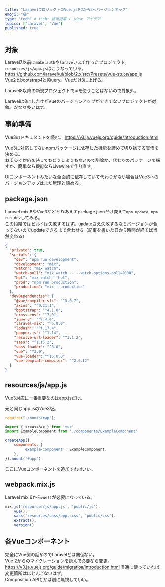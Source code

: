 ```yaml
---
title: "LaravelプロジェクトのVue.jsを2から3へバージョンアップ"
emoji: "😷"
type: "tech" # tech: 技術記事 / idea: アイデア
topics: ["Laravel", "Vue"]
published: true
---
```


## 対象
Laravel7以前に`make:auth`や`laravel/ui`で作ったプロジェクト。  
`resources/js/app.js`はこうなっている。  
https://github.com/laravel/ui/blob/2.x/src/Presets/vue-stubs/app.js  
Vue2とbootstrap4とjQuery。Vueだけ3に上げる。

Laravel8以降の新規プロジェクトでuiを使うことはないので対象外。

Laravelは8にしたけどVueのバージョンアップができてないプロジェクトが対象。かなり多いはず。

## 事前準備
Vue3のドキュメントを読む。
https://v3.ja.vuejs.org/guide/introduction.html

Vue3に対応してないnpmパッケージに依存した機能を諦めて切り捨てる覚悟を決める。  
おそらく対応を待ってもどうしようもないので削除か、代わりのパッケージを探すか、簡単なら機能ならLivewireで作り直す。

UIコンポーネントみたいな全面的に依存していて代わりがない場合はVue3へのバージョンアップはまだ無理と諦める。

## package.json
Laravel mix 6やVue3などとりあえずpackage.jsonだけ変えて`npm update`, `npm run dev`してみる。  
この段階ではビルドは失敗するはず。updateさえ失敗するならバージョンが合ってないのでupdateできるまで合わせる（記事を書いた日から時間が経てば当然変わる）

```json
{
  "private": true,
  "scripts": {
    "dev": "npm run development",
    "development": "mix",
    "watch": "mix watch",
    "watch-poll": "mix watch -- --watch-options-poll=1000",
    "hot": "mix watch --hot",
    "prod": "npm run production",
    "production": "mix --production"
  },
  "devDependencies": {
    "@vue/compiler-sfc": "^3.0.7",
    "axios": "^0.21.1",
    "bootstrap": "^4.1.0",
    "cross-env": "^7.0",
    "jquery": "^3.4.0",
    "laravel-mix": "^6.0.0",
    "lodash": "^4.17.4",
    "popper.js": "^1.14",
    "resolve-url-loader": "^3.1.2",
    "sass": "^1.15.2",
    "sass-loader": "^8.0",
    "vue": "^3.0",
    "vue-loader": "^16.0.0",
    "vue-template-compiler": "^2.6.12"
  }
}
```

## resources/js/app.js
Vue3対応に一番重要なのはapp.jsだけ。

元と同じapp.jsのVue3版。
```js
require("./bootstrap");

import { createApp } from 'vue'
import ExampleComponent from './components/ExampleComponent'

createApp({
    components: {
        'example-component': ExampleComponent,
    },
}).mount('#app')
```
ここにVueコンポーネントを追加すればいい。

## webpack.mix.js
Laravel mix 6から`vue()`が必要になっている。

```js
mix.js('resources/js/app.js', 'public/js').
    vue().
    sass('resources/sass/app.scss', 'public/css').
    extract().
    version()
```

## 各Vueコンポーネント
完全にVue側の話なのでLaravelとは関係ない。  
Vue 2からのマイグレーションを読んで必要なら変更。  
https://v3.ja.vuejs.org/guide/migration/introduction.html
普通に使っていれば変更箇所はほとんどないはず。  
Composition APIとかは別に無視していい。